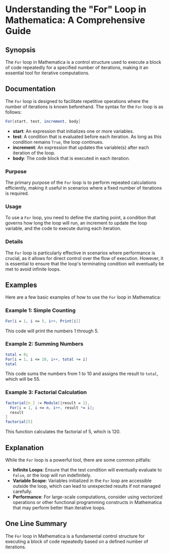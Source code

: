 <!--
Meta Description: # Understanding the "For" Loop in Mathematica: A Comprehensive Guide ## Synopsis The `For` loop in Mathematica is a control structure used to execute ...
Meta Keywords: loop, mathematica, code, will, condition
-->

# Understanding the "For" Loop in Mathematica: A Comprehensive Guide

## Synopsis
The `For` loop in Mathematica is a control structure used to execute a block of code repeatedly for a specified number of iterations, making it an essential tool for iterative computations.

## Documentation
The `For` loop is designed to facilitate repetitive operations where the number of iterations is known beforehand. The syntax for the `For` loop is as follows:

```mathematica
For[start, test, increment, body]
```

- **start**: An expression that initializes one or more variables.
- **test**: A condition that is evaluated before each iteration. As long as this condition remains `True`, the loop continues.
- **increment**: An expression that updates the variable(s) after each iteration of the loop.
- **body**: The code block that is executed in each iteration.

### Purpose
The primary purpose of the `For` loop is to perform repeated calculations efficiently, making it useful in scenarios where a fixed number of iterations is required.

### Usage
To use a `For` loop, you need to define the starting point, a condition that governs how long the loop will run, an increment to update the loop variable, and the code to execute during each iteration.

### Details
The `For` loop is particularly effective in scenarios where performance is crucial, as it allows for direct control over the flow of execution. However, it is essential to ensure that the loop's terminating condition will eventually be met to avoid infinite loops.

## Examples
Here are a few basic examples of how to use the `For` loop in Mathematica:

### Example 1: Simple Counting
```mathematica
For[i = 1, i <= 5, i++, Print[i]]
```
This code will print the numbers 1 through 5.

### Example 2: Summing Numbers
```mathematica
total = 0;
For[i = 1, i <= 10, i++, total += i]
total
```
This code sums the numbers from 1 to 10 and assigns the result to `total`, which will be 55.

### Example 3: Factorial Calculation
```mathematica
factorial[n_] := Module[{result = 1},
  For[i = 1, i <= n, i++, result *= i];
  result
]
factorial[5]
```
This function calculates the factorial of 5, which is 120.

## Explanation
While the `For` loop is a powerful tool, there are some common pitfalls:

- **Infinite Loops**: Ensure that the test condition will eventually evaluate to `False`, or the loop will run indefinitely.
- **Variable Scope**: Variables initialized in the `For` loop are accessible outside the loop, which can lead to unexpected results if not managed carefully.
- **Performance**: For large-scale computations, consider using vectorized operations or other functional programming constructs in Mathematica that may perform better than iterative loops.

## One Line Summary
The `For` loop in Mathematica is a fundamental control structure for executing a block of code repeatedly based on a defined number of iterations.